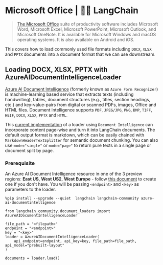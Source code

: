 # Microsoft Office | 🦜️🔗 LangChain
> [The Microsoft Office](https://www.office.com/) suite of productivity software includes Microsoft Word, Microsoft Excel, Microsoft PowerPoint, Microsoft Outlook, and Microsoft OneNote. It is available for Microsoft Windows and macOS operating systems. It is also available on Android and iOS.

This covers how to load commonly used file formats including `DOCX`, `XLSX` and `PPTX` documents into a document format that we can use downstream.

Loading DOCX, XLSX, PPTX with AzureAIDocumentIntelligenceLoader[​](#loading-docx-xlsx-pptx-with-azureaidocumentintelligenceloader "Direct link to Loading DOCX, XLSX, PPTX with AzureAIDocumentIntelligenceLoader")
-------------------------------------------------------------------------------------------------------------------------------------------------------------------------------------------------------------------

[Azure AI Document Intelligence](https://aka.ms/doc-intelligence) (formerly known as `Azure Form Recognizer`) is machine-learning based service that extracts texts (including handwriting), tables, document structures (e.g., titles, section headings, etc.) and key-value-pairs from digital or scanned PDFs, images, Office and HTML files. Document Intelligence supports `PDF`, `JPEG/JPG`, `PNG`, `BMP`, `TIFF`, `HEIF`, `DOCX`, `XLSX`, `PPTX` and `HTML`.

This [current implementation](https://aka.ms/di-langchain) of a loader using `Document Intelligence` can incorporate content page-wise and turn it into LangChain documents. The default output format is markdown, which can be easily chained with `MarkdownHeaderTextSplitter` for semantic document chunking. You can also use `mode="single"` or `mode="page"` to return pure texts in a single page or document split by page.

### Prerequisite[​](#prerequisite "Direct link to Prerequisite")

An Azure AI Document Intelligence resource in one of the 3 preview regions: **East US**, **West US2**, **West Europe** - follow [this document](https://learn.microsoft.com/azure/ai-services/document-intelligence/create-document-intelligence-resource?view=doc-intel-4.0.0) to create one if you don't have. You will be passing `<endpoint>` and `<key>` as parameters to the loader.

```
%pip install --upgrade --quiet  langchain langchain-community azure-ai-documentintelligence

from langchain_community.document_loaders import AzureAIDocumentIntelligenceLoader

file_path = "<filepath>"
endpoint = "<endpoint>"
key = "<key>"
loader = AzureAIDocumentIntelligenceLoader(
    api_endpoint=endpoint, api_key=key, file_path=file_path, api_model="prebuilt-layout"
)

documents = loader.load()

```
